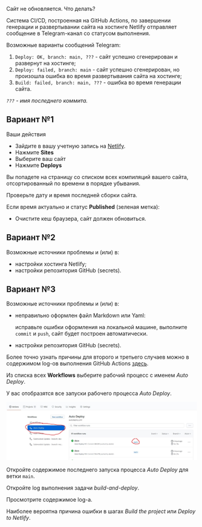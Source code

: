 Сайт не обновляется. Что делать?

Система CI/CD, построенная на GitHub Actions, по завершении генерации и развертывании сайта на хостинге Netlify отправляет сообщение в Telegram-канал со статусом выполнения.

Возможные варианты сообщений Telegram:

1. `Deploy: OK, branch: main, ???` - сайт успешно сгенерирован и развернут на хостинге;
1. `Deploy: failed, branch: main` - сайт успешно сгенерирован, но произошла ошибка во время развертывания сайта на хостинге;
1. `Build: failed, branch: main, ???` - ошибка во время генерации сайта.

*`???` - имя последнего коммита.*

## Вариант №1

Ваши действия

- Зайдите в вашу учетную запись на [Netlify](https://netlify.com).
- Нажмите **Sites**
- Выберите ваш сайт
- Нажмите **Deploys**


Вы попадете на страницу со списком всех компиляций вашего сайта, отсортированный по времени в порядке убывания.


Проверьте дату и время последней сборки сайта.

Если время актуально и статус **Published** (зеленая метка):

- Очистите кеш браузера, сайт должен обновиться.


## Вариант №2

Возможные источники проблемы и (или) в:

- настройки хостинга Netlify;
- настройки репозитория GitHub (secrets).

## Вариант №3

Возможные источники проблемы и (или) в:

- неправильно оформлен файл Markdown или Yaml:

  исправьте ошибки оформления на локальной машине, выполните `commit` и `push`, сайт будет построен автоматически.
- настройки репозитория GitHub (secrets).


Более точно узнать причины для второго и третьего случаев можно в содержимом log-ов выполнения GitHub Actions [здесь](https://github.com/alextim/s-bars/actions).

Из списка всех **Workflows** выберите рабочий процесс с именем *Auto Deploy*.

У вас отобразятся все запуски рабочего процесса *Auto Deploy*.

![Workflow List](../assets/images/actions-workflow-autodeploy.jpg)

Откройте содержимое последнего запуска процесса *Auto Deploy* для ветки `main`.

Откройте log выполнения задачи *build-and-deploy*.

Просмотрите содержимое log-а.

Наиболее вероятна причина ошибки в шагах *Build the project* или *Deploy to Netlify*.
